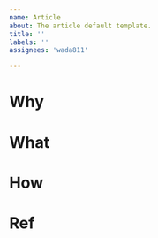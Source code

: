 ```yaml
---
name: Article
about: The article default template.
title: ''
labels: ''
assignees: 'wada811'

---
```


# Why


# What


# How


# Ref
